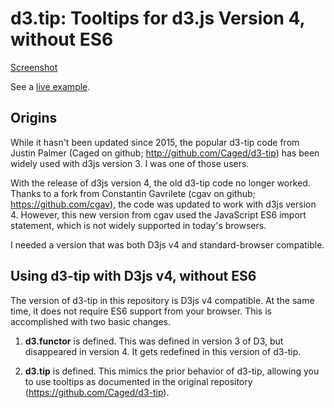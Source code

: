 # d3.tip: Tooltips for d3.js Version 4, without ES6

[Screenshot](https://gist.githubusercontent.com/davegotz/bd54b56723c154d25eedde6504d30ad7/raw/edc4930517ca462886debd1bf0a90eabe0dbb393/thumbnail.png)

See a [live example](https://bl.ocks.org/davegotz/bd54b56723c154d25eedde6504d30ad7).

## Origins

While it hasn't been updated since 2015, the popular d3-tip code from Justin Palmer (Caged on github; http://github.com/Caged/d3-tip) has been widely used with d3js version 3.  I was one of those users.

With the release of d3js version 4, the old d3-tip code no longer worked.  Thanks to a fork from Constantin Gavrilete (cgav on github; https://github.com/cgav), the code was updated to work with d3js version 4. However, this new version from cgav used the JavaScript ES6 import statement, which is not widely supported in today's browsers.

I needed a version that was both D3js v4 and standard-browser compatible.

## Using d3-tip with D3js v4, without ES6

The version of d3-tip in this repository is D3js v4 compatible.  At the same time, it does not require ES6 support from your browser.  This is accomplished with two basic changes.

1. **d3.functor** is defined.  This was defined in version 3 of D3, but disappeared in version 4.  It gets redefined in this version of d3-tip.

2. **d3.tip** is defined.  This mimics the prior behavior of d3-tip, allowing you to use tooltips as documented in the original repository (https://github.com/Caged/d3-tip).


